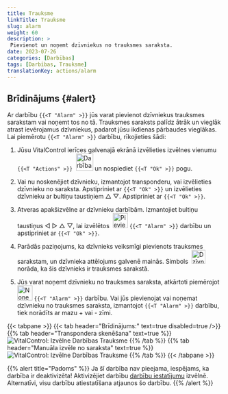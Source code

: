 ```yaml
---
title: Trauksme
linkTitle: Trauksme
slug: alarm
weight: 60
description: >
 Pievienot un noņemt dzīvniekus no trauksmes saraksta.
date: 2023-07-26
categories: [Darbības]
tags: [Darbības, Trauksme]
translationKey: actions/alarm
---
```


## Brīdinājums {#alert}

Ar darbību `{{<T "Alarm" >}}` jūs varat pievienot dzīvniekus trauksmes sarakstam vai noņemt tos no tā. Trauksmes saraksts palīdz ātrāk un vieglāk atrast ievērojamus dzīvniekus, padarot jūsu ikdienas pārbaudes vieglākas. Lai piemērotu `{{<T "Alarm" >}}` darbību, rīkojieties šādi:

1. Jūsu VitalControl ierīces galvenajā ekrānā izvēlieties izvēlnes vienumu `{{<T "Actions" >}}` &nbsp;<img src="/icons/actions.svg" width="40" align="bottom" alt="Darbības" /> un nospiediet `{{<T "Ok" >}}` pogu.

2. Vai nu noskenējiet dzīvnieku, izmantojot transponderu, vai izvēlieties dzīvnieku no saraksta. Apstipriniet ar `{{<T "Ok" >}}` un izvēlieties dzīvnieku ar bultiņu taustiņiem △ ▽. Apstipriniet ar `{{<T "Ok" >}}`.

3. Atveras apakšizvēlne ar dzīvnieku darbībām. Izmantojiet bultiņu taustiņus ◁ ▷ △ ▽, lai izvēlētos &nbsp;<img src="/icons/actions/alarm.svg" width="35" align="bottom" alt="Pievienot trauksmi" /> `{{<T "Alarm" >}}` darbību un apstipriniet ar `{{<T "Ok" >}}`.

4. Parādās paziņojums, ka dzīvnieks veiksmīgi pievienots trauksmes sarakstam, un dzīvnieka attēlojums galvenē mainās. Simbols &nbsp;<img src="/icons/header/animal-in-alarm.svg" width="32" align="bottom" alt="Dzīvnieks trauksmē" /> norāda, ka šis dzīvnieks ir trauksmes sarakstā.

5. Jūs varat noņemt dzīvnieku no trauksmes saraksta, atkārtoti piemērojot &nbsp;<img src="/icons/actions/alarm-minus.svg" width="35" align="bottom" alt="Noņemt trauksmi" /> `{{<T "Alarm" >}}` darbību. Vai jūs pievienojat vai noņemat dzīvnieku no trauksmes saraksta, izmantojot `{{<T "Alarm" >}}` darbību, tiek norādīts ar mazu + vai - zīmi.

{{< tabpane >}}
{{< tab header="Brīdinājums:" text=true disabled=true />}}
{{% tab header="Transpondera skenēšana" text=true %}}
![VitalControl: Izvēlne Darbības Trauksme](../images/alarm-scan.png "Trauksme")
{{% /tab %}}
{{% tab header="Manuāla izvēle no saraksta" text=true %}}
![VitalControl: Izvēlne Darbības Trauksme](../images/alarm.png "Trauksme")
{{% /tab %}}
{{< /tabpane >}}

{{% alert title="Padoms" %}}
Ja šī darbība nav pieejama, iespējams, ka darbība ir deaktivizēta! Aktivizējiet darbību [darbību iestatījumu](../setting/) izvēlnē. Alternatīvi, visu darbību atiestatīšana atjaunos šo darbību.
{{% /alert %}}

